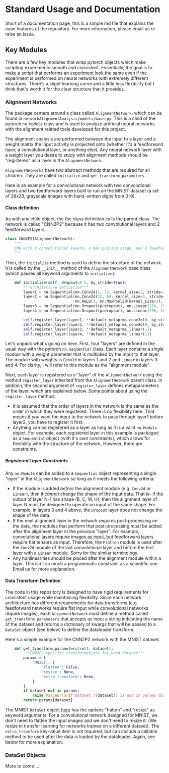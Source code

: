 # Standard Usage and Documentation
Short of a documentation page, this is a simple md file that explains the main
features of the repository. For more information, please email us or raise an 
issue. 

## Key Modules
There are a few key modules that wrap pytorch objects which make scripting 
experiments smooth and consistent. Essentially, the goal is to make a script
that performs an experiment look the same even if the experiment is performed
on neural networks with extremely different structures. There's a slight
learning curve and a little less flexibility but I think that's worth it for
the clear structure that it provides. 

### Alignment Networks
The package centers around a class called ``AlignmentNetwork``, which can be
found in ``networkAlignmentAnalysis/models/base.py``. This is a child of the
pytorch ``nn.Module`` class and is used to analyze artificial neural networks
with the alignment related tools developed for this project. 

The alignment analysis are performed between the input to a layer and a weight
matrix the input activity is projected onto (whether it's a feedforward layer,
a convolutional layer, or anything else). Any neural network layer with a 
weight layer you desire to study with alignment methods should be "registered"
as a layer in the ``AlignmentNetwork``. 

``AlignmentNetworks`` have two abstract methods that are required for all
children. They are called ``initialize`` and ``get_transform_parameters``.

Here is an example for a convolutional network with two convolutional layers
and two feedforward layers built to run on the MNIST dataset (a set of 28x28, 
grayscale images with hand-written digits from 0-9). 

#### Class definition
As with any child object, the the class definition calls the parent class. 
The network is called "CNN2P2" because it has two convolutional layers and 2 
feedforward layers.
```python
class CNN2P2(AlignmentNetwork):
    """
    CNN with 2 convolutional layers, a max pooling stage, and 2 feedforward layers with dropout
    """
```

Then, the ``initialize`` method is used to define the structure of the 
network. It is called by the ``__init__`` method of the ``AlignmentNetwork`` 
base class (which passes all keyword arguments to ``initialize``).

```python
    def initialize(self, dropout=0.5, by_stride=True):
        """architecture definition"""
        layer1 = nn.Sequential(nn.Conv2d(1, 32, kernel_size=3, stride=2, padding=1), nn.ReLU())
        layer2 = nn.Sequential(nn.Conv2d(32, 64, kernel_size=3, stride=2, padding=1), 
                               nn.ReLU(), nn.MaxPool2d(kernel_size=3), nn.Flatten(start_dim=1))
        layer3 = nn.Sequential(nn.Dropout(p=dropout), nn.Linear(256, 256), nn.ReLU())
        layer4 = nn.Sequential(nn.Dropout(p=dropout), nn.Linear(256, 10))

        self.register_layer(layer1, **default_metaprms_conv2d(0, by_stride=by_stride))
        self.register_layer(layer2, **default_metaprms_conv2d(0, by_stride=by_stride))
        self.register_layer(layer3, **default_metaprms_linear(1))
        self.register_layer(layer4, **default_metaprms_linear(1))
```

Let's unpack what's going on here. First, four "layers" are defined in the 
usual way with the pytorch ``nn.Sequential`` class. Each layer contains a 
_single module_ with a weight parameter that is multiplied by the input to 
that layer. The module with weights is ``Conv2d`` in layers 1 and 2 and 
``Linear`` in layers 3 and 4. For clarity, I will refer to this module as the
"alignment module". 

Next, each layer is registered as a "layer" of the ``AlignmentNetwork`` using
the method ``register_layer`` inherited from the ``AlignmentNetwork`` parent
class. In addition, the second argument of ``register_layer`` defines 
metaparameters of the layer, which are explained below. Some points about 
using the ``register_layer`` method:

- It is assumed that the order of layers in the network is the same as the 
order in which they were registered. There is no flexibility here. That means
if you want the input to the network to pass through layer1 before layer2, you
have to register it first. 
- Anything can be registered as a layer as long as it is a valid ``nn.Module``
object. For example, each registered layer in this example is packaged as a
``Sequential`` object (with it's own constraints), which allows for 
flexibility with the structure of the network. However, there are constraints. 

##### Registered Layer Constraints
Any ``nn.Module`` can be added to a ``Sequential`` object representing a 
single "layer" in the ``AlignmentNetwork`` so long as it meets the following
criteria:

- If the module is added _before_ the alignment module (e.g. ``Conv2d`` or
``Linear``), then it _cannot_ change the shape of the input data. That is- 
if the output of layer N-1 has shape (B, C, W, H), then the alignment layer 
of layer N must be designed to operate on input of the same shape. For 
example, in layers 3 and 4 above, the ``Dropout`` layer does not change the 
shape of the data.
- If the next alignment layer in the network requires post-processing on the 
data, the modules that perform that post-processing _must_ be added after the
alignment layer in the _previous_ "layer". For example, convolutional layers 
require images as input, but feedforward layers require flat tensors as input. 
Therefore, the ``Flatten`` module is used after the ``Conv2d`` module of the 
last convolutional layer and before the first layer with a ``Linear`` module. 
Sorry for the similar terminology. 
- Any nonlinearities should be placed after the alignment module within a 
layer. This isn't so much a programmatic constraint as a scientific one. Email
us for more explanation. 


#### Data Transform Definition 
The code in this repository is designed to have rigid requirements for 
consistent usage while maintaining flexibility. Since each network 
architecture has different requirements for data transforms (e.g. feedforward
networks require flat input while convolutional networks require images), each
``AlignmentNetwork`` must define a method called ``get_transform_parameters``
that accepts as input a string indicating the name of the dataset and returns 
a dictionary of kwargs that will be passed to a ``DataSet`` object (see below)
to define the dataloader transform. 

Here's a simple example for the CNN2P2 network with the MNIST dataset:

```python
    def get_transform_parameters(self, dataset):
        """CNN2P2 specific transformations for each dataset"""
        params = {
            'MNIST': {
                'flatten': False,
                'resize': None, 
                'extra_transform': None, 
            }
        }
        if dataset not in params: 
            raise ValueError(f"Dataset ({dataset}) is not in params dictionary: {[k for k in params]}")
        return params[dataset]
```

The MNIST ``DataSet`` object 
[here](https://github.com/landoskape/networkAlignmentAnalysis/blob/main/networkAlignmentAnalysis/datasets.py#L135)
has the options "flatten" and "resize" as keyword arguments. For a 
convolutional network designed for MNIST, we don't need to flatten the input 
images and we don't need to resize it. (We resize in transfer learning for 
networks trained on a different dataset). The ``extra_transform`` key-value 
item is not required, but can include a callable method to be used after the
data is loaded by the dataloader. Again, see below for more explanation. 


### DataSet Objects
More to come ...

